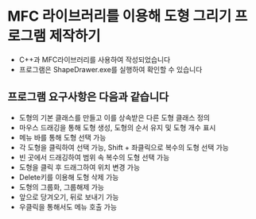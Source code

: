 # MFC 라이브러리를 이용해 도형 그리기 프로그램 제작하기
- C++과 MFC라이브러리를 사용하여 작성되었습니다
- 프로그램은 ShapeDrawer.exe를 실행하여 확인할 수 있습니다

## 프로그램 요구사항은 다음과 같습니다
- 도형의 기본 클래스를 만들고 이를 상속받은 다른 도형 클래스 정의
- 마우스 드래깅을 통해 도형 생성, 도형의 순서 유지 및 도형 개수 표시
- 메뉴 바를 통해 도형 선택 가능
- 각 도형을 클릭하여 선택 가능, Shift + 좌클릭으로 복수의 도형 선택 가능
- 빈 곳에서 드래깅하여 범위 속 복수의 도형 선택 가능
- 도형을 클릭 후 드래그하여 위치 변경 가능
- Delete키를 이용해 도형 삭제 가능
- 도형의 그룹화, 그룹해제 가능
- 앞으로 당겨오기, 뒤로 보내기 가능
- 우클릭을 통해서도 메뉴 호출 가능

